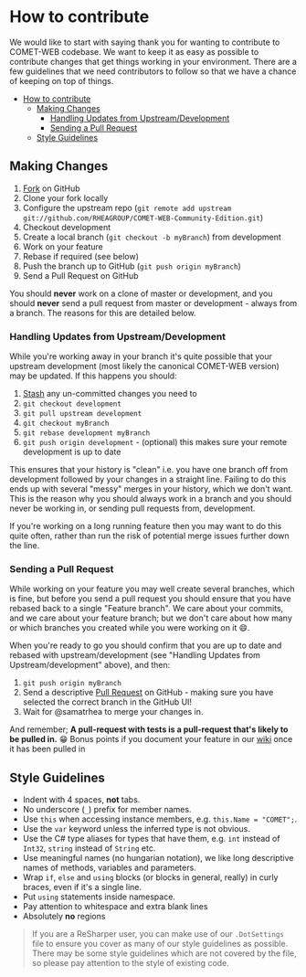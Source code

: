 # How to contribute

We would like to start with saying thank you for wanting to contribute to COMET-WEB codebase. We want to keep it as easy as possible to contribute changes that get things working in your environment. There are a few guidelines that we need contributors to follow so that we have a chance of keeping on top of things.

- [How to contribute](#how-to-contribute)
  - [Making Changes](#making-changes)
    - [Handling Updates from Upstream/Development](#handling-updates-from-upstreamdevelopment)
    - [Sending a Pull Request](#sending-a-pull-request)
  - [Style Guidelines](#style-guidelines)

## Making Changes

1. [Fork](http://help.github.com/forking/) on GitHub
1. Clone your fork locally
1. Configure the upstream repo (`git remote add upstream git://github.com/RHEAGROUP/COMET-WEB-Community-Edition.git`) 
1. Checkout development
1. Create a local branch (`git checkout -b myBranch`) from development
1. Work on your feature
1. Rebase if required (see below)
1. Push the branch up to GitHub (`git push origin myBranch`)
1. Send a Pull Request on GitHub

You should **never** work on a clone of master or development, and you should **never** send a pull request from master or development - always from a branch. The reasons for this are detailed below.

### Handling Updates from Upstream/Development

While you're working away in your branch it's quite possible that your upstream development (most likely the canonical COMET-WEB version) may be updated. If this happens you should:

1. [Stash](http://git-scm.com/book/en/Git-Tools-Stashing) any un-committed changes you need to
1. `git checkout development`
1. `git pull upstream development`
1. `git checkout myBranch`
1. `git rebase development myBranch`
1. `git push origin development` - (optional) this makes sure your remote development is up to date

This ensures that your history is "clean" i.e. you have one branch off from development followed by your changes in a straight line. Failing to do this ends up with several "messy" merges in your history, which we don't want. This is the reason why you should always work in a branch and you should never be working in, or sending pull requests from, development.

If you're working on a long running feature then you may want to do this quite often, rather than run the risk of potential merge issues further down the line.

### Sending a Pull Request

While working on your feature you may well create several branches, which is fine, but before you send a pull request you should ensure that you have rebased back to a single "Feature branch". We care about your commits, and we care about your feature branch; but we don't care about how many or which branches you created while you were working on it :smile:.

When you're ready to go you should confirm that you are up to date and rebased with upstream/development (see "Handling Updates from Upstream/development" above), and then:

1. `git push origin myBranch`
1. Send a descriptive [Pull Request](https://help.github.com/articles/creating-a-pull-request/) on GitHub - making sure you have selected the correct branch in the GitHub UI!
1. Wait for @samatrhea to merge your changes in.

And remember; **A pull-request with tests is a pull-request that's likely to be pulled in.** :grin: Bonus points if you document your feature in our [wiki](https://github.com/RHEAGROUP/COMET-WEB-Community-Edition/wiki) once it has been pulled in

## Style Guidelines

- Indent with 4 spaces, **not** tabs.
- No underscore (`_`) prefix for member names.
- Use `this` when accessing instance members, e.g. `this.Name = "COMET";`.
- Use the `var` keyword unless the inferred type is not obvious.
- Use the C# type aliases for types that have them, e.g. `int` instead of `Int32`, `string` instead of `String` etc.
- Use meaningful names (no hungarian notation), we like long descriptive names of methods, variables and parameters.
- Wrap `if`, `else` and `using` blocks (or blocks in general, really) in curly braces, even if it's a single line.
- Put `using` statements inside namespace.
- Pay attention to whitespace and extra blank lines
- Absolutely **no** regions

> If you are a ReSharper user, you can make use of our `.DotSettings` file to ensure you cover as many of our style guidelines as possible. There may be some style guidelines which are not covered by the file, so please pay attention to the style of existing code.